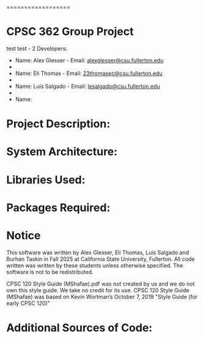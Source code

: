 ==================
# CPSC 362 Group Project
test
test - 2
Developers:
* Name: Alex Glesser - Email: alexglesser@csu.fullerton.edu
* 
* Name: Eli Thomas - Email: 23thomasec@csu.fullerton.edu
* 
* Name: Luis Salgado - Email: lesalgado@csu.fullerton.edu
*
* Name:



# Project Description:





# System Architecture:





# Libraries Used:





# Packages Required:





# Notice

This software was written by Alex Glesser, Eli Thomas, Luis Salgado and Burhan Taskin in Fall 2025 at California State University, Fullerton.
All code written was written by these students unless otherwise specified. The software is not to be redistributed.

CPSC 120 Style Guide (MShafae).pdf was not created by us and we do not own this style guide. We take no credit for its use.
CPSC 120 Style Guide (MShafae) was based on Kevin Wortman’s October 7, 2019 "Style Guide (for early CPSC 120)"

# Additional Sources of Code:
